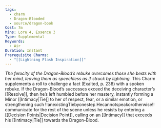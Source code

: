 ```yaml
---
tags:
  - charm
  - Dragon-Blooded
  - source/dragon-book
Cost: 7m
Mins: Lore 4, Essence 3
Type: Supplemental
Keywords:
  - Air
Duration: Instant
Prerequisite Charms:
  - "[[Lightning Flash Inspiration]]"
---
```

*The ferocity of the Dragon-Blood’s rebuke overcomes those she bests with her mind, leaving them as speechless as if struck by lightning.*
This Charm supplements a roll to challenge a fact (Exalted, p. 238) with a spoken rebuke. If the Dragon-Blood’s successes exceed the deceiving character’s [[Resolve]], then he’s left humbled before her mastery, instantly forming a Minor [[Intimacy|Tie]] to her of respect, fear, or a similar emotion, or strengthening such !!anexistingTiebyonestep.Hecannotspeakorotherwise!! communicate for the rest of the scene unless he resists by entering a [[Decision Points|Decision Point]], calling on an [[Intimacy]] that exceeds his [[Intimacy|Tie]] towards the Dragon-Blood.